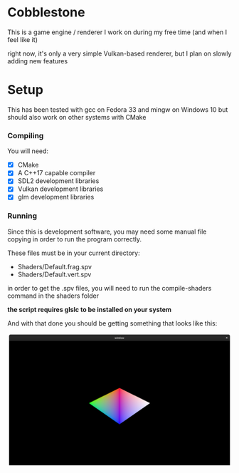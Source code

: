 # Cobblestone
This is a game engine / renderer I work on during my free time (and when I feel like it)

right now, it's only a very simple Vulkan-based renderer, but I plan on slowly adding new features

# Setup
This has been tested with gcc on Fedora 33 and mingw on Windows 10 but should also work on other systems with CMake

### Compiling
You will need:
- [x] CMake
- [x] A C++17 capable compiler
- [x] SDL2 development libraries
- [x] Vulkan development libraries
- [x] glm development libraries

### Running
Since this is development software, you may need some manual file copying in order to run the program correctly.

These files must be in your current directory:
- Shaders/Default.frag.spv
- Shaders/Default.vert.spv

in order to get the .spv files, you will need to run the compile-shaders command in the shaders folder

__the script requires glslc to be installed on your system__

And with that done you should be getting something that looks like this:

![A screenshot of the renderer](screenshot.png)
